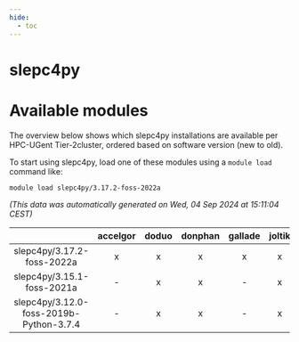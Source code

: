 ```yaml
---
hide:
  - toc
---
```


slepc4py
========

# Available modules


The overview below shows which slepc4py installations are available per HPC-UGent Tier-2cluster, ordered based on software version (new to old).

To start using slepc4py, load one of these modules using a `module load` command like:

```shell
module load slepc4py/3.17.2-foss-2022a
```

*(This data was automatically generated on Wed, 04 Sep 2024 at 15:11:04 CEST)*  

| |accelgor|doduo|donphan|gallade|joltik|shinx|skitty|
| :---: | :---: | :---: | :---: | :---: | :---: | :---: | :---: |
|slepc4py/3.17.2-foss-2022a|x|x|x|x|x|-|x|
|slepc4py/3.15.1-foss-2021a|-|x|x|-|x|-|x|
|slepc4py/3.12.0-foss-2019b-Python-3.7.4|-|x|x|-|x|-|x|
